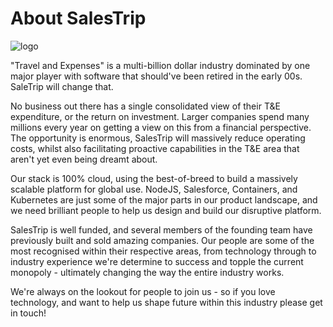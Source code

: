 # About SalesTrip
![logo](https://i.imgur.com/qIafrmh.png)

"Travel and Expenses" is a multi-billion dollar industry dominated by one major player with software that should've been retired in the early 00s. SaleTrip will change that. 

No business out there has a single consolidated view of their T&E expenditure, or the return on investment. Larger companies spend many millions every year on getting a view on this from a financial perspective. The opportunity is enormous, SalesTrip will massively reduce operating costs, whilst also facilitating proactive capabilities in the T&E area that aren't yet even being dreamt about.

Our stack is 100% cloud, using the best-of-breed to build a massively scalable platform for global use. NodeJS, Salesforce, Containers, and Kubernetes are just some of the major parts in our product landscape, and we need brilliant people to help us design and build our disruptive platform.

SalesTrip is well funded, and several members of the founding team have previously built and sold amazing companies. Our people are some of the most recognised within their respective areas, from technology through to industry experience we're determine to success and topple the current monopoly - ultimately changing the way the entire industry works.

We're always on the lookout for people to join us - so if you love technology, and want to help us shape future within this industry please get in touch!
